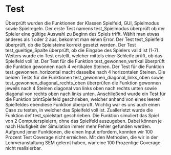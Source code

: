 # Test
Überprüft wurden die Funktionen der Klassen Spielfeld, GUI, Spielmodus sowie Spielregeln.
Der erste Test namens test_Spielmodus überprüft ob der Spieler eine gültige Auswahl 
zu Beginn des Spiels trifft. Wählt man etwas anderes als 1 oder 2 aus, bekommt man einen
Error. Der Test test_Spielfeld überprüft, ob die Spielsteine korrekt gesetzt werden.
Der Test test_gueltige_Spalte überprüft, ob die Eingabe des Spielers valid ist (1-7).
Weiters wurde ein Test erstellt, welcher mittels einer Schleife prüft, ob das Spielfeld voll ist.
Der Test für die Funktion test_gewonnen_vertikal überprüft die Funktion gewonnen nach 4 vertikalen Steinen.
Der Test für die Funktion test_gewonnen_horizontal macht dasselbe nach 4 horizontalen Steinen.
Die beiden Tests für die Funktionen test_gewonnen_diagonal_links_oben sowie test_gewonnen_diagonal_rechts_oben
überprüfen die Funktion gewonnen jeweils nach 4 Steinen diagonal von links oben nach rechts unten sowie diagonal 
von rechts oben nach links unten. Anschließend wurde ein Test für die Funktion printSpielfeld geschrieben, welcher
anhand von eines leeren Spielfeldes ebendiese Funktion überprüft. Wichtig war es uns auch einen Case zu testen,
in welcher das Spielfeld voll ist. Zuallerletzt wurde die Funktion def test_spielstart geschrieben. Die Funktion
simuliert das Spiel von 2 Computerspielern, ohne das Spielfeld auszugeben. Dabei können je nach Häufigkeit der Simulation
immer mehr Fehler gefunden werden.
Aufgrund jener Funktionen, die einen Input erfordern, konnten wir 100 Prozent Test Coverage nicht erreichen.
Mit den Methoden, die wir in der Lehrveranstaltung SEM gelernt haben, war eine 100 Prozentige Coverage nicht
realisierbar.
